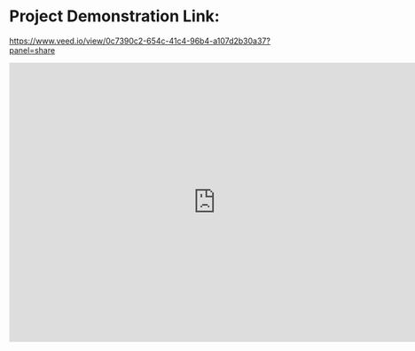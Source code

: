 # Project Demonstration Link:
https://www.veed.io/view/0c7390c2-654c-41c4-96b4-a107d2b30a37?panel=share
<iframe src="https://www.veed.io/embed/0c7390c2-654c-41c4-96b4-a107d2b30a37" width="744" height="504" frameborder="0" title="Todo App" webkitallowfullscreen mozallowfullscreen allowfullscreen></iframe>
